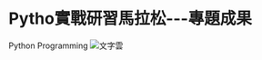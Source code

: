 # Pytho實戰研習馬拉松---專題成果
Python Programming
![文字雲](https://user-images.githubusercontent.com/66252302/99225446-09e68200-2823-11eb-9cd3-9d974241340f.png)
